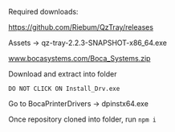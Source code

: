 Required downloads: 



https://github.com/Riebum/QzTray/releases

Assets -> qz-tray-2.2.3-SNAPSHOT-x86_64.exe



www.bocasystems.com/Boca_Systems.zip

Download and extract into folder

`DO NOT CLICK ON Install_Drv.exe`

Go to BocaPrinterDrivers -> dpinstx64.exe



Once repository cloned into folder, run `npm i`
